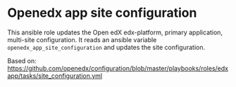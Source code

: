 # Openedx app site configuration

This ansible role updates the Open edX edx-platform, primary application, multi-site configuration.
It reads an ansible variable `openedx_app_site_configuration` and updates the site configuration.

Based on:
https://github.com/openedx/configuration/blob/master/playbooks/roles/edxapp/tasks/site_configuration.yml

